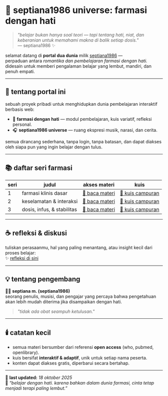 # 💜 septiana1986 universe: farmasi dengan hati

> *"belajar bukan hanya soal teori — tapi tentang hati, niat, dan keberanian untuk memahami makna di balik setiap dosis."*  
> — septiana1986 ✨

selamat datang di **portal dua dunia** milik [septiana1986](https://septianamufarohah1986-netizen.github.io/septiana1986portal/) —  
perpaduan antara *romantika dan pembelajaran farmasi dengan hati.*  
didesain untuk memberi pengalaman belajar yang lembut, mandiri, dan penuh empati.

---

## 💊 tentang portal ini
sebuah proyek pribadi untuk menghidupkan dunia pembelajaran interaktif berbasis web:  
- 🌸 **farmasi dengan hati** — modul pembelajaran, kuis variatif, refleksi personal.  
- 🎧 **septiana1986 universe** — ruang ekspresi musik, narasi, dan cerita.  

semua dirancang sederhana, tanpa login, tanpa batasan, dan dapat diakses oleh siapa pun yang ingin belajar dengan tulus.

---

## 📚 daftar seri farmasi
| seri | judul | akses materi | kuis |
|------|--------|---------------|------|
| 1 | farmasi klinis dasar | [📘 baca materi](https://septianamufarohah1986-netizen.github.io/septiana1986portal/seri1-farmasi-klinis.html) | [🧩 kuis campuran](https://septianamufarohah1986-netizen.github.io/septiana1986portal/farmasi.html) |
| 2 | keselamatan & interaksi | [📘 baca materi](https://septianamufarohah1986-netizen.github.io/septiana1986portal/seri2-keselamatan.html) | [🧩 kuis campuran](https://septianamufarohah1986-netizen.github.io/septiana1986portal/farmasi.html) |
| 3 | dosis, infus, & stabilitas | [📘 baca materi](https://septianamufarohah1986-netizen.github.io/septiana1986portal/seri3-dosis-infus.html) | [🧩 kuis campuran](https://septianamufarohah1986-netizen.github.io/septiana1986portal/farmasi.html) |

---

## ☕ refleksi & diskusi
tuliskan perasaanmu, hal yang paling menantang, atau insight kecil dari proses belajar:  
✨ [refleksi di sini](https://septianamufarohah1986-netizen.github.io/septiana1986portal/refleksi.html)

---

## 💡 tentang pengembang
👩‍🔬 **septiana m. (septiana1986)**  
seorang penulis, musisi, dan pengajar yang percaya bahwa pengetahuan akan lebih mudah diterima jika disampaikan dengan hati.  
> *"tidak ada obat seampuh ketulusan."*

---

## 🕯️ catatan kecil
- semua materi bersumber dari referensi **open access** (who, pubmed, openlibrary).  
- kuis bersifat **interaktif & adaptif**, unik untuk setiap nama peserta.  
- konten dapat diakses gratis, diperbarui secara bertahap.

---

📅 **last updated:** _18 oktober 2025_  
💌 _“belajar dengan hati. karena bahkan dalam dunia farmasi, cinta tetap menjadi terapi paling lembut.”_
